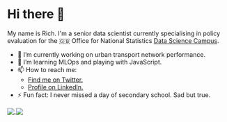 
  <head>
    <!-- Place your kit's code here -->
    <script src="https://kit.fontawesome.com/15557ce6ef.js" crossorigin="anonymous"></script>
  </head>


# Hi there 👋
My name is Rich. I'm a senior data scientist currently specialising in policy evaluation
for the 🇬🇧 Office for National Statistics [Data Science Campus](https://datasciencecampus.ons.gov.uk/author/rich-leyshon/).

- 🔭 I’m currently working on urban transport network performance.  
- 🌱 I’m learning MLOps and playing with JavaScript.  
- 📫 How to reach me:  
    - <a href="https://twitter.com/Rich_L1984"><i class="fa-brands fa-square-twitter"></i> Find me on Twitter.</a>  
    - <a href="https://www.linkedin.com/in/richard-leyshon-316121163/"><i class="fa-brands fa-linkedin"></i> Profile on LinkedIn.</a>
- ⚡ Fun fact: I never missed a day of secondary school. Sad but true.  

<a href="https://github.com/anuraghazra/github-readme-stats">
  <img align="center" src="https://github-readme-stats.vercel.app/api?username=r-leyshon&show_icons=true&theme=cobalt&include_all_commits=true&count_private=true&custom_title=Rich%20Leyshon%27s%20GitHub%20Stats" />
</a>
<a href="https://github.com/anuraghazra/convoychat">
  <img align="center" src="https://github-readme-stats.vercel.app/api/top-langs/?username=r-leyshon&size_weight=0.5&count_weight=0.5&hide=html,ruby&layout=compact" />
</a>